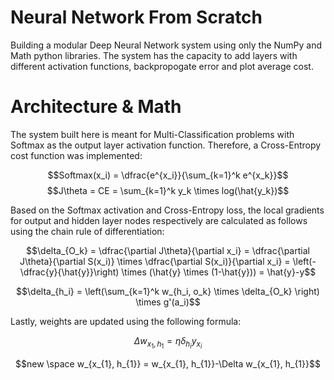 # Neural Network From Scratch

Building a modular Deep Neural Network system using only the NumPy and Math python libraries. The system has the capacity to add layers with different activation functions, backpropogate error and plot average cost.

# Architecture & Math

The system built here is meant for Multi-Classification problems with Softmax as the output layer activation function. Therefore, a Cross-Entropy cost function was implemented:

$$Softmax(x_i) = \dfrac{e^{x_i}}{\sum_{k=1}^k e^{x_k}}$$
$$J\theta = CE = \sum_{k=1}^k y_k \times log(\hat{y_k})$$

Based on the Softmax activation and Cross-Entropy loss, the local gradients for output and hidden layer nodes respectively are calculated as follows using the chain rule of differentiation:

$$\delta_{O_k} = 
\dfrac{\partial J\theta}{\partial x_i} = 
\dfrac{\partial J\theta}{\partial S(x_i)} \times \dfrac{\partial S(x_i)}{\partial x_i} = \left(-\dfrac{y}{\hat{y}}\right) \times (\hat{y} \times (1-\hat{y})) = \hat{y}-y$$

$$\delta_{h_i} = \left(\sum_{k=1}^k w_{h_i, o_k} \times \delta_{O_k} \right) \times g'(a_i)$$

Lastly, weights are updated using the following formula:

$$\Delta w_{x_{1}, h_{1}} = \eta\delta_{h_i}y_{x_i}$$

$$new \space w_{x_{1}, h_{1}} = w_{x_{1}, h_{1}}-\Delta w_{x_{1}, h_{1}}$$